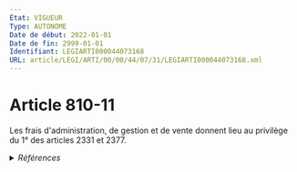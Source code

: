 ```yaml
---
État: VIGUEUR
Type: AUTONOME
Date de début: 2022-01-01
Date de fin: 2999-01-01
Identifiant: LEGIARTI000044073168
URL: article/LEGI/ARTI/00/00/44/07/31/LEGIARTI000044073168.xml
---
```


<h1>Article 810-11</h1>

Les frais d'administration, de gestion et de vente donnent lieu au privilège du
1° des articles 2331 et 2377.


<details>
  <summary><em>Références</em></summary>

  <h2>Articles faisant référence à l'article</h2>
  
  <ul>
    <li>
      <a href="https://legal.tricoteuses.fr//redirection/LEGIARTI000022336273?vers=git&vers=legifrance">Code civil - article 2377 AUTONOME MODIFIE, en vigueur du 2013-01-01 au 2022-01-01</a> CITATION cible
    </li>
    <li>
      <a href="https://legal.tricoteuses.fr//redirection/LEGIARTI000044071601?vers=git&vers=legifrance">Code civil - article 2377 AUTONOME VIGUEUR, en vigueur depuis le 2022-01-01</a> CITATION cible
    </li>
    <li>
      <a href="https://legal.tricoteuses.fr//redirection/LEGIARTI000022233293?vers=git&vers=legifrance">Code civil - article 2331 AUTONOME MODIFIE, en vigueur du 2010-05-08 au 2022-01-01</a> CITATION cible
    </li>
    <li>
      <a href="https://legal.tricoteuses.fr//redirection/LEGIARTI000006448624?vers=git&vers=legifrance">Code civil - article 2331 AUTONOME MODIFIE, en vigueur du 2006-03-24 au 2010-05-08</a> CITATION cible
    </li>
    <li>
      <a href="https://legal.tricoteuses.fr//redirection/LEGIARTI000006449127?vers=git&vers=legifrance">Code civil - article 2377 AUTONOME MODIFIE, en vigueur du 2006-03-24 au 2013-01-01</a> CITATION cible
    </li>
    <li>
      <a href="https://legal.tricoteuses.fr//redirection/LEGIARTI000044071379?vers=git&vers=legifrance">Code civil - article 2331 AUTONOME VIGUEUR, en vigueur depuis le 2022-01-01</a> CITATION cible
    </li>
    <li>
      <a href="https://legal.tricoteuses.fr//redirection/LEGIARTI000044045494?vers=git&vers=legifrance">Ordonnance n° 2021-1192 du 15 septembre 2021 portant réforme du droit des sûretés - article 34 ENTIEREMENT_MODIF</a> MODIFIE source
    </li>
  </ul>
  
  <h2>Références faites par l'article</h2>
  
  <ul>
    <li>
      2999-01-01 CITATION source <a href="https://legal.tricoteuses.fr//redirection/LEGIARTI000006448624?vers=git&vers=legifrance">Code civil - article 2331 AUTONOME MODIFIE, en vigueur du 2006-03-24 au 2010-05-08</a>
    </li>
    <li>
      2999-01-01 CITATION source <a href="https://legal.tricoteuses.fr//redirection/LEGIARTI000006449127?vers=git&vers=legifrance">Code civil - article 2377 AUTONOME MODIFIE, en vigueur du 2006-03-24 au 2013-01-01</a>
    </li>
    <li>
      CODIFICATION source Loi 1803-04-19
    </li>
    <li>
      2021-09-15 MODIFIE cible <a href="https://legal.tricoteuses.fr//redirection/LEGIARTI000044045494?vers=git&vers=legifrance">Ordonnance n° 2021-1192 du 15 septembre 2021 portant réforme du droit des sûretés - article 34 ENTIEREMENT_MODIF</a>
    </li>
  </ul>
</details>
